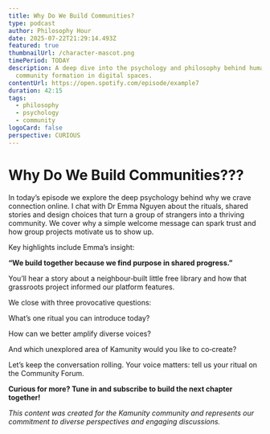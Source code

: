 ```yaml
---
title: Why Do We Build Communities?
type: podcast
author: Philosophy Hour
date: 2025-07-22T21:29:14.493Z
featured: true
thumbnailUrl: /character-mascot.png
timePeriod: TODAY
description: A deep dive into the psychology and philosophy behind human
  community formation in digital spaces.
contentUrl: https://open.spotify.com/episode/example7
duration: 42:15
tags:
  - philosophy
  - psychology
  - community
logoCard: false
perspective: CURIOUS
---
```

# Why Do We Build Communities???

In today’s episode we explore the deep psychology behind why we crave connection online. I chat with Dr Emma Nguyen about the rituals, shared stories and design choices that turn a group of strangers into a thriving community. We cover why a simple welcome message can spark trust and how group projects motivate us to show up.

Key highlights include Emma’s insight:

**“We build together because we find purpose in shared progress.”**

You’ll hear a story about a neighbour‑built little free library and how that grassroots project informed our platform features.

We close with three provocative questions:

What’s one ritual you can introduce today?

How can we better amplify diverse voices?

And which unexplored area of Kamunity would you like to co‑create?

Let’s keep the conversation rolling. Your voice matters: tell us your ritual on the Community Forum.

**Curious for more? Tune in and subscribe to build the next chapter together!**

*This content was created for the Kamunity community and represents our commitment to diverse perspectives and engaging discussions.*